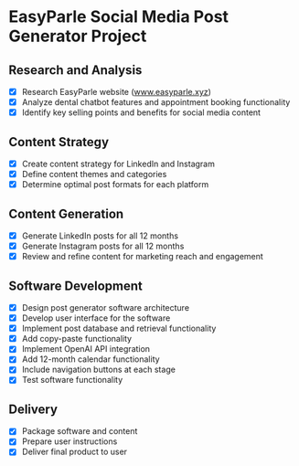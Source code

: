 # EasyParle Social Media Post Generator Project

## Research and Analysis
- [x] Research EasyParle website (www.easyparle.xyz)
- [x] Analyze dental chatbot features and appointment booking functionality
- [x] Identify key selling points and benefits for social media content

## Content Strategy
- [x] Create content strategy for LinkedIn and Instagram
- [x] Define content themes and categories
- [x] Determine optimal post formats for each platform

## Content Generation
- [x] Generate LinkedIn posts for all 12 months
- [x] Generate Instagram posts for all 12 months
- [x] Review and refine content for marketing reach and engagement

## Software Development
- [x] Design post generator software architecture
- [x] Develop user interface for the software
- [x] Implement post database and retrieval functionality
- [x] Add copy-paste functionality
- [x] Implement OpenAI API integration
- [x] Add 12-month calendar functionality
- [x] Include navigation buttons at each stage
- [x] Test software functionality

## Delivery
- [x] Package software and content
- [x] Prepare user instructions
- [x] Deliver final product to user
